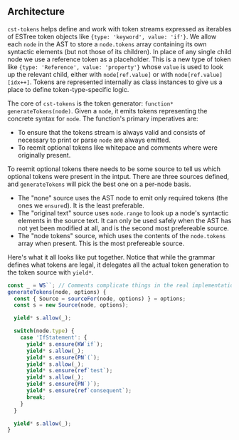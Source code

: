 ## Architecture

`cst-tokens` helps define and work with token streams expressed as iterables of ESTree token objects like `{type: 'keyword', value: 'if'}`. We allow each `node` in the AST to store a `node.tokens` array containing its own syntactic elements (but not those of its children). In place of any single child node we use a reference token as a placeholder. This is a new type of token like `{type: 'Reference', value: 'property'}` whose `value` is used to look up the relevant child, either with `node[ref.value]` or with `node[ref.value][idx++]`. Tokens are represented internally as class instances to give us a place to define token-type-specific logic.

The core of `cst-tokens` is the token generator: `function* generateTokens(node)`. Given a `node`, it emits tokens representing the concrete syntax for `node`. The function's primary imperatives are:

- To ensure that the tokens stream is always valid and consists of necessary to print or parse `node` are always emitted.
- To reemit optional tokens like whitepace and comments where were originally present.

To reemit optional tokens there needs to be some source to tell us which optional tokens were present in the intput. There are three sources defined, and `generateTokens` will pick the best one on a per-node basis.

- The "none" source uses the AST node to emit only required tokens (the ones we `ensure`d). It is the least preferable.
- The "original text" source uses `node.range` to look up a node's syntactic elements in the source text. It can only be used safely when the AST has not yet been modified at all, and is the second most prefereable source.
- The "node tokens" source, which uses the contents of the `node.tokens` array when present. This is the most prefereable source.

Here's what it all looks like put together. Notice that while the grammar defines what tokens are legal, it delegates all the actual token generation to the token source with `yield*`.

```js
const _ = WS``; // Comments complicate things in the real implementation
generateTokens(node, options) {
  const { Source = sourceFor(node, options) } = options;
  const s = new Source(node, options);

  yield* s.allow(_);

  switch(node.type) {
    case 'IfStatement': {
      yield* s.ensure(KW`if`);
      yield* s.allow(_);
      yield* s.ensure(PN`(`);
      yield* s.allow(_);
      yield* s.ensure(ref`test`);
      yield* s.allow(_);
      yield* s.ensure(PN`)`);
      yield* s.ensure(ref`consequent`);
      break;
    }
  }

  yield* s.allow(_);
}
```
